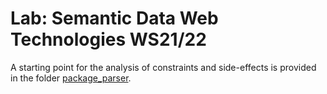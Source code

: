 # Lab: Semantic Data Web Technologies WS21/22

A starting point for the analysis of constraints and side-effects is provided in the folder [package_parser](./package_parser).
